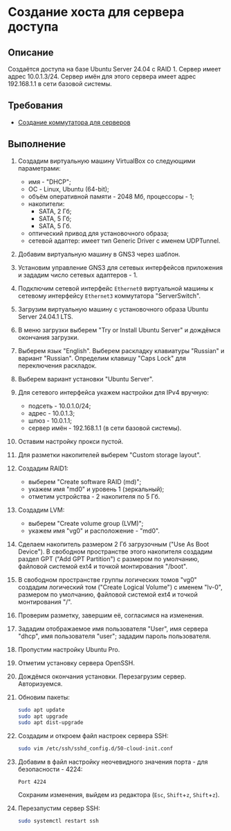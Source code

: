# Создание хоста для сервера доступа

## Описание

Создаётся доступа на базе Ubuntu Server 24.04 с RAID 1. Сервер имеет адрес 10.0.1.3/24. Сервер имён для этого сервера имеет адрес 192.168.1.1 в сети базовой системы.

## Требования

* [Создание коммутатора для серверов](server-switch.md)

## Выполнение

1. Создадим виртуальную машину VirtualBox со следующими параметрами:
    * имя - "DHCP";
    * ОС - Linux, Ubuntu (64-bit);
    * объём оперативной памяти - 2048 Мб, процессоры - 1;
    * накопители:
        * SATA, 2 Гб;
        * SATA, 5 Гб;
        * SATA, 5 Гб.
    * оптический привод для установочного образа;
    * сетевой адаптер: имеет тип Generic Driver с именем UDPTunnel.
2. Добавим виртуальную машину в GNS3 через шаблон.
3. Установим управление GNS3 для сетевых интерфейсов приложения и зададим число сетевых адаптеров - 1.
4. Подключим сетевой интерфейс `Ethernet0` виртуальной машины к сетевому интерфейсу `Ethernet3` коммутатора "ServerSwitch".
5. Загрузим виртуальную машину с установочного образа Ubuntu Server 24.04.1 LTS.
6. В меню загрузки выберем "Try or Install Ubuntu Server" и дождёмся окончания загрузки.
7. Выберем язык "English". Выберем раскладку клавиатуры "Russian" и вариант "Russian". Определим клавишу "Caps Lock" для переключения раскладок.
8. Выберем вариант установки "Ubuntu Server".
9. Для сетевого интерфейса укажем настройки для IPv4 вручную:
    * подсеть - 10.0.1.0/24;
    * адрес - 10.0.1.3;
    * шлюз - 10.0.1.1;
    * сервер имён - 192.168.1.1 (в сети базовой системы).
10. Оставим настройку прокси пустой.
11. Для разметки накопителей выберем "Custom storage layout".
12. Создадим RAID1:
    * выберем "Create software RAID (md)";
    * укажем имя "md0" и уровень 1 (зеркальный);
    * отметим устройства - 2 накопителя по 5 Гб.
13. Создадим LVM:
    * выберем "Create volume group (LVM)";
    * укажем имя "vg0" и расположение - "md0".
14. Сделаем накопитель размером 2 Гб загрузочным ("Use As Boot Device"). В свободном пространстве этого накопителя создадим раздел GPT ("Add GPT Partition") с размером по умолчанию, файловой системой ext4 и точкой монтирования "/boot".
15. В свободном пространстве группы логических томов "vg0" создадим логический том ("Create Logical Volume") с именем "lv-0", размером по умолчанию, файловой системой ext4 и точкой монтирования "/".
16. Проверим разметку, завершим её, согласимся на изменения.
17. Зададим отображаемое имя пользователя "User", имя сервера "dhcp", имя пользователя "user"; зададим пароль пользователя.
18. Пропустим настройку Ubuntu Pro.
19. Отметим установку сервера OpenSSH.
20. Дождёмся окончания установки. Перезагрузим сервер. Авторизуемся.
21. Обновим пакеты:

    ```sh
    sudo apt update
    sudo apt upgrade
    sudo apt dist-upgrade
    ```

22. Создадим и откроем файл настроек сервера SSH:

    ```sh
    sudo vim /etc/ssh/sshd_config.d/50-cloud-init.conf
    ```

23. Добавим в файл настройку неочевидного значения порта - для безопасности - 4224:

    ```config
    Port 4224
    ```

    Сохраним изменения, выйдем из редактора (`Esc`, `Shift`+`z`, `Shift`+`z`).  
24. Перезапустим сервер SSH:

    ```sh
    sudo systemctl restart ssh
    ```
